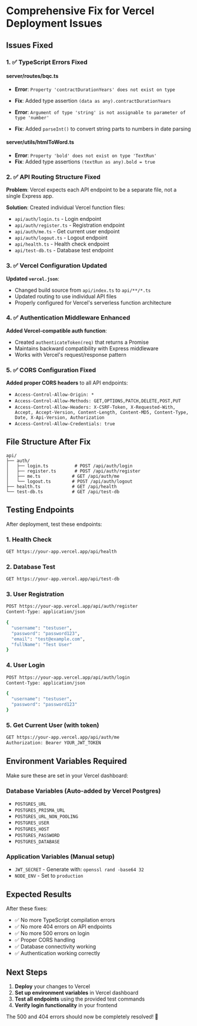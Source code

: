 # Comprehensive Fix for Vercel Deployment Issues

## Issues Fixed

### 1. ✅ TypeScript Errors Fixed

#### server/routes/bqc.ts
- **Error**: `Property 'contractDurationYears' does not exist on type`
- **Fix**: Added type assertion `(data as any).contractDurationYears`

- **Error**: `Argument of type 'string' is not assignable to parameter of type 'number'`
- **Fix**: Added `parseInt()` to convert string parts to numbers in date parsing

#### server/utils/htmlToWord.ts
- **Error**: `Property 'bold' does not exist on type 'TextRun'`
- **Fix**: Added type assertions `(textRun as any).bold = true`

### 2. ✅ API Routing Structure Fixed

**Problem**: Vercel expects each API endpoint to be a separate file, not a single Express app.

**Solution**: Created individual Vercel function files:
- `api/auth/login.ts` - Login endpoint
- `api/auth/register.ts` - Registration endpoint  
- `api/auth/me.ts` - Get current user endpoint
- `api/auth/logout.ts` - Logout endpoint
- `api/health.ts` - Health check endpoint
- `api/test-db.ts` - Database test endpoint

### 3. ✅ Vercel Configuration Updated

**Updated `vercel.json`**:
- Changed build source from `api/index.ts` to `api/**/*.ts`
- Updated routing to use individual API files
- Properly configured for Vercel's serverless function architecture

### 4. ✅ Authentication Middleware Enhanced

**Added Vercel-compatible auth function**:
- Created `authenticateToken(req)` that returns a Promise
- Maintains backward compatibility with Express middleware
- Works with Vercel's request/response pattern

### 5. ✅ CORS Configuration Fixed

**Added proper CORS headers** to all API endpoints:
- `Access-Control-Allow-Origin: *`
- `Access-Control-Allow-Methods: GET,OPTIONS,PATCH,DELETE,POST,PUT`
- `Access-Control-Allow-Headers: X-CSRF-Token, X-Requested-With, Accept, Accept-Version, Content-Length, Content-MD5, Content-Type, Date, X-Api-Version, Authorization`
- `Access-Control-Allow-Credentials: true`

## File Structure After Fix

```
api/
├── auth/
│   ├── login.ts          # POST /api/auth/login
│   ├── register.ts       # POST /api/auth/register
│   ├── me.ts            # GET /api/auth/me
│   └── logout.ts        # POST /api/auth/logout
├── health.ts            # GET /api/health
└── test-db.ts           # GET /api/test-db
```

## Testing Endpoints

After deployment, test these endpoints:

### 1. Health Check
```bash
GET https://your-app.vercel.app/api/health
```

### 2. Database Test
```bash
GET https://your-app.vercel.app/api/test-db
```

### 3. User Registration
```bash
POST https://your-app.vercel.app/api/auth/register
Content-Type: application/json

{
  "username": "testuser",
  "password": "password123",
  "email": "test@example.com",
  "fullName": "Test User"
}
```

### 4. User Login
```bash
POST https://your-app.vercel.app/api/auth/login
Content-Type: application/json

{
  "username": "testuser",
  "password": "password123"
}
```

### 5. Get Current User (with token)
```bash
GET https://your-app.vercel.app/api/auth/me
Authorization: Bearer YOUR_JWT_TOKEN
```

## Environment Variables Required

Make sure these are set in your Vercel dashboard:

### Database Variables (Auto-added by Vercel Postgres)
- `POSTGRES_URL`
- `POSTGRES_PRISMA_URL`
- `POSTGRES_URL_NON_POOLING`
- `POSTGRES_USER`
- `POSTGRES_HOST`
- `POSTGRES_PASSWORD`
- `POSTGRES_DATABASE`

### Application Variables (Manual setup)
- `JWT_SECRET` - Generate with: `openssl rand -base64 32`
- `NODE_ENV` - Set to `production`

## Expected Results

After these fixes:
- ✅ No more TypeScript compilation errors
- ✅ No more 404 errors on API endpoints
- ✅ No more 500 errors on login
- ✅ Proper CORS handling
- ✅ Database connectivity working
- ✅ Authentication working correctly

## Next Steps

1. **Deploy** your changes to Vercel
2. **Set up environment variables** in Vercel dashboard
3. **Test all endpoints** using the provided test commands
4. **Verify login functionality** in your frontend

The 500 and 404 errors should now be completely resolved! 🎉
